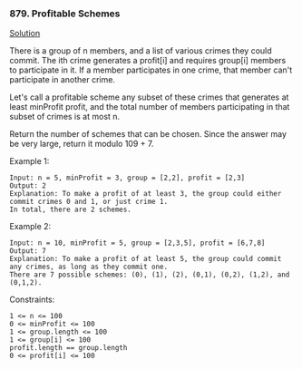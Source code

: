 ### 879. Profitable Schemes

[Solution](https://leetcode.com/problems/profitable-schemes/editorial/)

There is a group of n members, and a list of various crimes they could commit. The ith crime generates a profit[i] and requires group[i] members to participate in it. If a member participates in one crime, that member can't participate in another crime.

Let's call a profitable scheme any subset of these crimes that generates at least minProfit profit, and the total number of members participating in that subset of crimes is at most n.

Return the number of schemes that can be chosen. Since the answer may be very large, return it modulo 109 + 7.



Example 1:

    Input: n = 5, minProfit = 3, group = [2,2], profit = [2,3]
    Output: 2
    Explanation: To make a profit of at least 3, the group could either commit crimes 0 and 1, or just crime 1.
    In total, there are 2 schemes.

Example 2:

    Input: n = 10, minProfit = 5, group = [2,3,5], profit = [6,7,8]
    Output: 7
    Explanation: To make a profit of at least 5, the group could commit any crimes, as long as they commit one.
    There are 7 possible schemes: (0), (1), (2), (0,1), (0,2), (1,2), and (0,1,2).



Constraints:

    1 <= n <= 100
    0 <= minProfit <= 100
    1 <= group.length <= 100
    1 <= group[i] <= 100
    profit.length == group.length
    0 <= profit[i] <= 100
